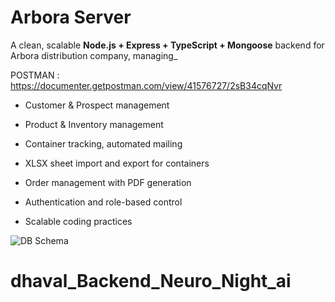 Arbora Server
=============

A clean, scalable **Node.js + Express + TypeScript + Mongoose** backend for Arbora distribution company, managing_

POSTMAN : https://documenter.getpostman.com/view/41576727/2sB34cqNvr

-   Customer & Prospect management

-   Product & Inventory management

-   Container tracking, automated mailing

-   XLSX sheet import and export for containers

-   Order management with PDF generation

-   Authentication and role-based control

-   Scalable coding practices

![DB Schema](https://i.postimg.cc/pTV5Y00W/Screenshot-2025-07-15-at-1-32-15-PM.png)
# dhaval_Backend_Neuro_Night_ai
